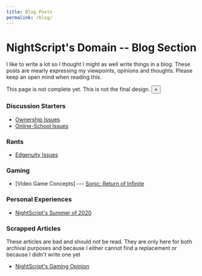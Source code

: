 ```yaml
---
title: Blog Posts
permalink: /blog/
---
```


# NightScript's Domain -- Blog Section
I like to write a lot so I thought I might as well write things in a blog. These posts are mearly expressing my viewpoints, opinions and thoughts. Please keep an open mind when reading this.

<div class="alert alert-warning alert-dismissible fade show" role="alert">
	This page is not complete yet. This is not the final design.
	<button type="button" class="close" data-dismiss="alert" aria-label="Close">
		<span aria-hidden="true">&times;</span>
	</button>
</div>

### Discussion Starters

- [Ownership Issues](/blog/ownership-issues)
- [Online-School Issues](/blog/online-school-issues)

### Rants

- [Edgenuity Issues](/blog/edgenuity-issues)

### Gaming

- [Video Game Concepts] --- [Sonic: Return of Infinite](/blog/sonic-return-of-infinite)

### Personal Experiences

- [NightScript's Summer of 2020](/blog/summer-2020)

### Scrapped Articles

These articles are bad and should not be read. They are only here for both archival purposes and because I either cannot find a replacement or because I didn't write one yet

- [NightScript's Gaming Opinion](/blog/gaming)